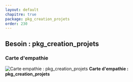 ```yaml
---
layout: default
chapitre: true
package: pkg_creation_projets
order: 230
---
```


## Besoin : pkg_creation_projets 

### Carte d'empathie 


![Carte empathie : pkg_creation_projets](/soli-lms/conception/pkg_creation_projets/carte-empathie.svg)
**Carte d'empathie : pkg_creation_projets**



